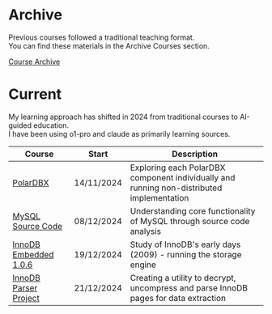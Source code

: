 # Archive

Previous courses followed a traditional teaching format.   
You can find these materials in the Archive Courses section.

[Course Archive](./courses_old.md)

# Current

My learning approach has shifted in 2024 from traditional courses to AI-guided education.  
I have been using o1-pro and claude as primarily learning sources.

| Course  | Start | Description |
|---------|-------|-------------|
| [PolarDBX](./db/polardbx/README.md) | 14/11/2024 | Exploring each PolarDBX component individually and running non-distributed implementation |
| [MySQL Source Code](.//db/mysql/study/README.md) | 08/12/2024 | Understanding core functionality of MySQL through source code analysis |
| [InnoDB Embedded 1.0.6](./db/mysql/innodbtest/README.md) | 19/12/2024 | Study of InnoDB's early days (2009) - running the storage engine |
| [InnoDB Parser Project](./db/mysql/parse/README.md) | 21/12/2024 | Creating a utility to decrypt, uncompress and parse InnoDB pages for data extraction |
